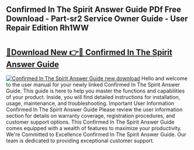 ## Confirmed In The Spirit Answer Guide PDf Free Download - Part-sr2 Service Owner Guide - User Repair Edition Rh1WW

# <h2><a href="http://bc76607.oget.top/?id=Confirmed+In+The+Spirit+Answer+Guide">🔗Download New 👉🔴 Confirmed In The Spirit Answer Guide</a></h2>

[![Confirmed In The Spirit Answer Guide new download](https://i.imgur.com/5g1atiW.png)](http://bc76607.oget.top/?id=Confirmed+In+The+Spirit+Answer+Guide)
Hello and welcome to the user manual for your newly linked Confirmed In The Spirit Answer Guide. This guide is here to help you master the functions and capabilities of your product. Inside, you will find detailed instructions for installation, usage, maintenance, and troubleshooting. Important User Information Confirmed In The Spirit Answer Guide Please review the user information section for details on warranty coverage, registration procedures, and customer support options. This Confirmed In The Spirit Answer Guide comes equipped with a wealth of features to maximize your productivity. We're Committed to Excellence Confirmed In The Spirit Answer Guide. Our team is dedicated to providing exceptional customer support.
